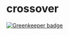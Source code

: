 # crossover

[![Greenkeeper badge](https://badges.greenkeeper.io/carlosthe19916/crossover2.svg)](https://greenkeeper.io/)